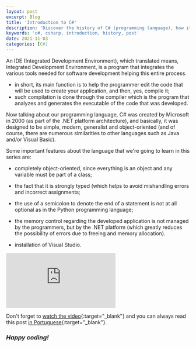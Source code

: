 ```yaml
---
layout: post
excerpt: Blog
title: 'Introduction to C#'
description: 'Discover the history of C# (programming language), how it came about and its strengths. Get answers to your questions with the summary presented.'
keywords: 'c#, csharp, introduction, history, post'
date: 2021-11-03
categories: [C#]
---
```


An IDE (Integrated Development Environment), which translated means, Integrated Development Environment, is a program that integrates the various tools needed for software development helping this entire process.

- in short, its main function is to help the programmer edit the code that will be used to create your application, and then, yes, compile it;
- such compilation is done through the compiler which is the program that analyzes and generates the executable of the code that was developed.

Now talking about our programming language, C# was created by Microsoft in 2000 (as part of the .NET platform architecture), and basically, it was designed to be simple, modern, generalist and object-oriented (and of course, there are numerous similarities to other languages ​​such as Java and/or Visual Basic).

Some important features about the language that we're going to learn in this series are:

- completely object-oriented, since everything is an object and any variable must be part of a class;
- the fact that it is strongly typed (which helps to avoid mishandling errors and incorrect assignments;
- the use of a semicolon to denote the end of a statement is not at all optional as in the Python programming language;
- the memory control regarding the developed application is not managed by the programmers, but by the .NET platform (which greatly reduces the possibility of errors due to freeing and memory allocation).

- installation of Visual Studio.

<div class="video-container">
  <iframe src="https://www.youtube.com/embed/JuVlWkNqRMA" frameborder="0" allowfullscreen></iframe>
</div>

Don't forget to [watch the video](https://youtu.be/JuVlWkNqRMA){:target="\_blank"} and you can always read this post [in Portuguese](https://caffeinealgorithm.com/blog/20211103/introducao-ao-csharp/){:target="\_blank"}.

### _Happy coding!_

